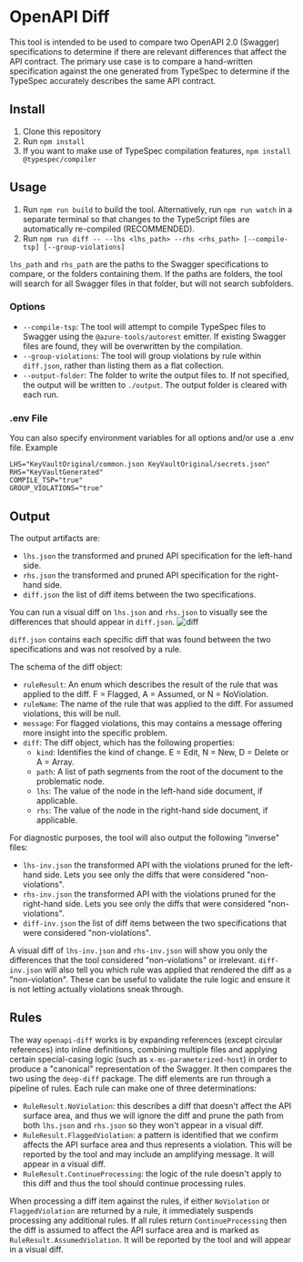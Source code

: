 # OpenAPI Diff

This tool is intended to be used to compare two OpenAPI 2.0 (Swagger) specifications to determine if there are
relevant differences that affect the API contract. The primary use case is to compare a hand-written specification
against the one generated from TypeSpec to determine if the TypeSpec accurately describes the same API contract.

## Install

1. Clone this repository
2. Run `npm install`
3. If you want to make use of TypeSpec compilation features, `npm install @typespec/compiler`

## Usage

1. Run `npm run build` to build the tool. Alternatively, run `npm run watch` in a separate terminal so that changes to the TypeScript files are automatically re-compiled (RECOMMENDED).
2. Run `npm run diff -- --lhs <lhs_path> --rhs <rhs_path> [--compile-tsp] [--group-violations]`

`lhs_path` and `rhs_path` are the paths to the Swagger specifications to compare, or the folders
containing them. If the paths are folders, the tool will search for all Swagger files in that folder,
but will not search subfolders.

### Options

- `--compile-tsp`: The tool will attempt to compile TypeSpec files to Swagger using the
  `@azure-tools/autorest` emitter. If existing Swagger files are found, they will be overwritten
  by the compilation.
- `--group-violations`: The tool will group violations by rule within `diff.json`, rather than
  listing them as a flat collection.
- `--output-folder`: The folder to write the output files to. If not specified, the output will be
  written to `./output`. The output folder is cleared with each run.

### .env File

You can also specify environment variables for all options and/or use a .env file. Example

```
LHS="KeyVaultOriginal/common.json KeyVaultOriginal/secrets.json"
RHS="KeyVaultGenerated"
COMPILE_TSP="true"
GROUP_VIOLATIONS="true"
```

## Output

The output artifacts are:

- `lhs.json` the transformed and pruned API specification for the left-hand side.
- `rhs.json` the transformed and pruned API specification for the right-hand side.
- `diff.json` the list of diff items between the two specifications.

You can run a visual diff on `lhs.json` and `rhs.json` to visually see the differences that should appear in `diff.json`.
![diff](https://github.com/tjprescott/openapi-diff/assets/5723682/ac4ec19d-88fc-4673-8fa9-cc926d63744c)

`diff.json` contains each specific diff that was found between the two specifications and was not resolved by a rule.

The schema of the diff object:

- `ruleResult`: An enum which describes the result of the rule that was applied to the diff. F = Flagged, A = Assumed, or N = NoViolation.
- `ruleName`: The name of the rule that was applied to the diff. For assumed violations, this will be null.
- `message`: For flagged violations, this may contains a message offering more insight into the specific problem.
- `diff`: The diff object, which has the following properties:
  - `kind`: Identifies the kind of change. E = Edit, N = New, D = Delete or A = Array.
  - `path`: A list of path segments from the root of the document to the problematic node.
  - `lhs`: The value of the node in the left-hand side document, if applicable.
  - `rhs`: The value of the node in the right-hand side document, if applicable.

For diagnostic purposes, the tool will also output the following "inverse" files:

- `lhs-inv.json` the transformed API with the violations pruned for the left-hand side. Lets you see only the diffs that were considered "non-violations".
- `rhs-inv.json` the transformed API with the violations pruned for the right-hand side. Lets you see only the diffs that were considered "non-violations".
- `diff-inv.json` the list of diff items between the two specifications that were considered "non-violations".

A visual diff of `lhs-inv.json` and `rhs-inv.json` will show you only the differences that the tool considered "non-violations" or irrelevant. `diff-inv.json` will
also tell you which rule was applied that rendered the diff as a "non-violation". These can be useful to validate the rule logic and ensure it is not letting
actually violations sneak through.

## Rules

The way `openapi-diff` works is by expanding references (except circular references) into inline definitions, combining multiple
files and applying certain special-casing logic (such as `x-ms-parameterized-host`) in order to produce a "canonical" representation
of the Swagger. It then compares the two using the `deep-diff` package. The diff elements are run through a pipeline of rules. Each
rule can make one of three determinations:

- `RuleResult.NoViolation`: this describes a diff that doesn't affect the API surface area, and thus we will ignore the diff and prune
  the path from both `lhs.json` and `rhs.json` so they won't appear in a visual diff.
- `RuleResult.FlaggedViolation`: a pattern is identified that we confirm affects the API surface area and thus represents a violation.
  This will be reported by the tool and may include an amplifying message. It will appear in a visual diff.
- `RuleResult.ContinueProcessing`: the logic of the rule doesn't apply to this diff and thus the tool should continue processing rules.

When processing a diff item against the rules, if either `NoViolation` or `FlaggedViolation` are returned by a rule, it immediately
suspends processing any additional rules. If all rules return `ContinueProcessing` then the diff is assumed to affect the API surface
area and is marked as `RuleResult.AssumedViolation`. It will be reported by the tool and will appear in a visual diff.
